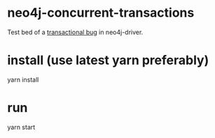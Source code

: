# neo4j-concurrent-transactions
Test bed of a [transactional bug](https://github.com/neo4j/neo4j-javascript-driver/issues/433) in neo4j-driver.

# install (use latest yarn preferably)
yarn install

# run
yarn start
